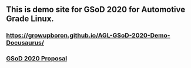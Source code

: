 ## This is demo site for GSoD 2020 for Automotive Grade Linux.

### https://growupboron.github.io/AGL-GSoD-2020-Demo-Docusaurus/
### [GSoD 2020 Proposal](https://docs.google.com/document/d/11s4pxRZka7JzUyczEd7RyRNNw66ihrgXP1f5-VgzcPY/edit?usp=sharing)

